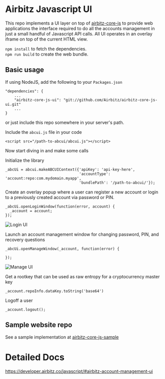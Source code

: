 # Airbitz Javascript UI

This repo implements a UI layer on top of [airbitz-core-js](https://github.com/Airbitz/airbitz-core-js) to provide web applications the interface required to do all the accounts management in just a small handful of Javascript API calls. All UI operates in an overlay iframe on top of the current HTML view.

`npm install` to fetch the dependencies.  
`npm run build` to create the web bundle.

## Basic usage

If using NodeJS, add the following to your `Packages.json`

    "dependencies": {
        ...
        "airbitz-core-js-ui": "git://github.com/Airbitz/airbitz-core-js-ui.git"
        ...
    }

or just include this repo somewhere in your server's path.

Include the `abcui.js` file in your code

    <script src="/path-to-abcui/abcui.js"></script>

Now start diving in and make some calls

Initialize the library

    _abcUi = abcui.makeABCUIContext({'apiKey': 'api-key-here',
                                     'accountType': 'account:repo:com.mydomain.myapp',
                                     'bundlePath': '/path-to-abcui/'});

Create an overlay popup where a user can register a new account or login to a previously created account via password or PIN.

    _abcUi.openLoginWindow(function(error, account) {
      _account = account;
    });

![Login UI](https://airbitz.co/go/wp-content/uploads/2016/08/Screen-Shot-2016-08-26-at-12.50.04-PM.png)


Launch an account management window for changing password, PIN, and recovery questions

    _abcUi.openManageWindow(_account, function(error) {
    
    });

![Manage UI](https://airbitz.co/go/wp-content/uploads/2016/08/Screen-Shot-2016-08-26-at-12.50.26-PM.png)

Get a rootkey that can be used as raw entropy for a cryptocurrency master key

	_account.repoInfo.dataKey.toString('base64')

Logoff a user

    _account.logout();

## Sample website repo

See a sample implementation at [airbitz-core-js-sample](https://github.com/Airbitz/airbitz-core-js-sample)

# Detailed Docs

https://developer.airbitz.co/javascript/#airbitz-account-management-ui
